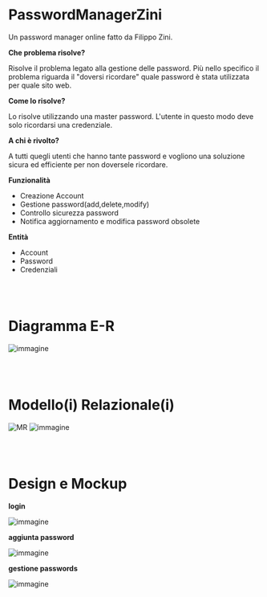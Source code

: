# PasswordManagerZini
Un password manager online fatto da Filippo Zini.

**Che problema risolve?**

Risolve il problema legato alla gestione delle password. Più nello specifico il problema riguarda il "doversi ricordare" quale password è stata utilizzata per quale sito web.

**Come lo risolve?**

Lo risolve utilizzando una master password. L'utente in questo modo deve solo ricordarsi una credenziale.

**A chi è rivolto?**

A tutti quegli utenti che hanno tante password e vogliono una soluzione sicura ed efficiente per non doversele ricordare.

**Funzionalità**
- Creazione Account
- Gestione password(add,delete,modify)
- Controllo sicurezza password
- Notifica aggiornamento e modifica  password obsolete

**Entità**
- Account
- Password
- Credenziali

<br><br>

# Diagramma E-R

![immagine](https://github.com/ziniFilippo/PasswordManagerZini/assets/101709141/fad8a014-4f1e-4887-b338-ed759c768bd2)


<br><br>
# Modello(i) Relazionale(i)

![MR](https://github.com/ziniFilippo/PasswordManagerZini/assets/101709141/03f37271-c33b-48e8-9c42-da3ed0d24574)
![immagine](https://github.com/ziniFilippo/PasswordManagerZini/assets/101709141/14b58d6d-a763-43ae-9e9a-359958366621)


<br><br>

# Design e Mockup

**login**

![immagine](https://github.com/ziniFilippo/PasswordManagerZini/assets/101709141/057e2953-1733-4f58-af36-ff949bcd4510)

**aggiunta password**

![immagine](https://github.com/ziniFilippo/PasswordManagerZini/assets/101709141/4950508c-21ed-4d00-b510-90bfa25d9383)

**gestione passwords**

![immagine](https://github.com/ziniFilippo/PasswordManagerZini/assets/101709141/b1df62b3-3319-449c-b202-e7ab6235c1db)

